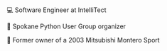 💻 Software Engineer at IntelliTect 

🐍 Spokane Python User Group organizer 

🚗 Former owner of a 2003 Mitsubishi Montero Sport
